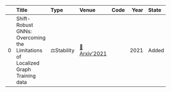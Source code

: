 |    | Title                                                                          | Type       | Venue                                                      | Code   |   Year | State   | Date       |
|---:|:-------------------------------------------------------------------------------|:-----------|:-----------------------------------------------------------|:-------|-------:|:--------|:-----------|
| 0  | Shift-Robust GNNs: Overcoming the Limitations of Localized Graph Training data | ⚖Stability | [📝Arxiv'2021](https://www.ijcai.org/Proceedings/2020/181) |        |   2021 | Added   | 2021-08-04 |